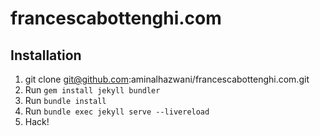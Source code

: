 # francescabottenghi.com

## Installation

1. git clone git@github.com:aminalhazwani/francescabottenghi.com.git
2. Run `gem install jekyll bundler`
3. Run `bundle install`
4. Run `bundle exec jekyll serve --livereload`
5. Hack!

